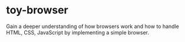 # toy-browser
Gain a deeper understanding of how browsers work and how to handle HTML, CSS, JavaScript by implementing a simple browser.
